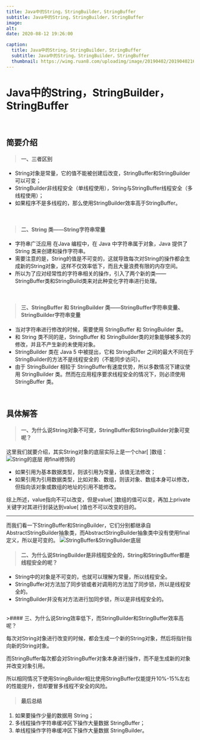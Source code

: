 ```yaml
---
title: Java中的String，StringBuilder，StringBuffer
subtitle: Java中的String，StringBuilder，StringBuffer
image: 
alt: 
date: 2020-08-12 19:26:00

caption:
  title: Java中的String，StringBuilder，StringBuffer
  subtitle: Java中的String，StringBuilder，StringBuffer
  thumbnail: https://wimg.ruan8.com/uploadimg/image/20190402/20190402163328_31815.jpg
---
```

# Java中的String，StringBuilder，StringBuffer
<br>

## 简要介绍

>#### 一、三者区别
 + String对象是常量，它的值不能被创建后改变，StringBuffer和StringBuilder可以可变；
 + StringBuilder非线程安全（单线程使用），String与StringBuffer线程安全（多线程使用）；
 + 如果程序不是多线程的，那么使用StringBuilder效率高于StringBuffer。
 
 <br>
 
>#### 二、String 类——String字符串常量
 + 字符串广泛应用 在Java 编程中，在 Java 中字符串属于对象，Java 提供了 String 类来创建和操作字符串。
 + 需要注意的是，String的值是不可变的，这就导致每次对String的操作都会生成新的String对象，这样不仅效率低下，而且大量浪费有限的内存空间。
 + 所以为了应对经常性的字符串相关的操作，引入了两个新的类——StringBuffer类和StringBuild类来对此种变化字符串进行处理。

<br>

>#### 三、StringBuffer 和 StringBuilder 类——StringBuffer字符串变量、StringBuilder字符串变量

 - 当对字符串进行修改的时候，需要使用 StringBuffer 和 StringBuilder 类。
 - 和 String 类不同的是，StringBuffer 和 StringBuilder类的对象能够被多次的修改，并且不产生新的未使用对象。
 - StringBuilder 类在 Java 5 中被提出，它和 StringBuffer 之间的最大不同在于 StringBuilder的方法不是线程安全的（不能同步访问）。
 - 由于 StringBuilder 相较于 StringBuffer有速度优势，所以多数情况下建议使用 StringBuilder 类。然而在应用程序要求线程安全的情况下，则必须使用StringBuffer 类。

<br>

## 具体解答
>#### 一、为什么说String对象不可变，StringBuffer和StringBuilder对象可变呢？
这里我们就要介绍，其实String对象的底层实际上是一个char[ ]数组：
![String的底层](https://img-blog.csdnimg.cn/20200813134902799.png)
用final修饰的
+ 如果引用为基本数据类型，则该引用为常量，该值无法修改；
+ 如果引用为引用数据类型，比如对象、数组，则该对象、数组本身可以修改，但指向该对象或数组的地址的引用不能修改。

综上所述，value指向不可以改变，但是value[ ]数组的值可以变，再加上private关键字对其进行封装达到value[ ]值也不可以改变的目的。
***
而我们看一下StringBuffer和StringBuilder，它们分别都继承自AbstractStringBuilder抽象类，而AbstractStringBuilder抽象类中没有使用final定义，所以是可变的。
![StringBuffer&StringBuilder底层](https://img-blog.csdnimg.cn/20200813141914715.png)
<br>
>#### 二、为什么说StringBuilder是非线程安全的，String和StringBuffer都是线程安全的呢？

 - String中的对象是不可变的，也就可以理解为常量，所以线程安全。
 - StringBuffer对方法加了同步锁或者对调用的方法加了同步锁，所以是线程安全的。
 - StringBuilder并没有对方法进行加同步锁，所以是非线程安全的。
<br>
>#### 三、为什么说String效率低下，而StringBuilder和StringBuffer效率高呢？

每次对String对象进行改变的时候，都会生成一个新的String对象，然后将指针指向新的String对象。

而StringBuffer每次都会对StringBuffer对象本身进行操作，而不是生成新的对象并改变对象引用。

所以相同情况下使用StringBuilder相比使用StringBuffer仅能提升10%-15%左右的性能提升，但却要冒多线程不安全的风险。
<br>
>#### 最后总结

 1. 如果要操作少量的数据用 String；
 2. 多线程操作字符串缓冲区下操作大量数据 StringBuffer；
 3. 单线程操作字符串缓冲区下操作大量数据 StringBuilder。
